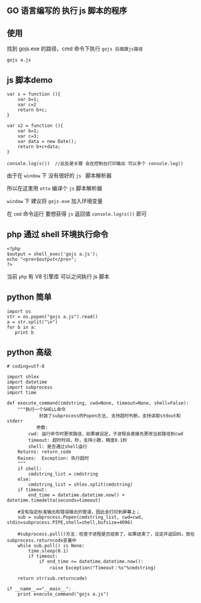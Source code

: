 ## GO 语言编写的 执行 js 脚本的程序



## 使用

找到 gojs.exe 的路径，cmd 命令下执行 `gojs 后面跟js路径`


```
gojs a.js
```

## js 脚本demo

```
var s = function (){
    var b=1;
    var c=2
    return b+c;
}

var s2 = function (){
    var b=1;
    var c=3;
    var data = new Date();
    return b+c+data;
}

console.log(s())  //此处是关键 会在控制台打印输出 可以多个 console.log()
```

由于在 `window` 下 没有很好的 `js ` 脚本解析器

所以在这里用 `otto` 编译个 `js` 脚本解析器

`window` 下 建议将 `gojs.exe` 加入环境变量

在 `cmd` 命令运行 要想获得 `js`  返回值  `console.log(s())` 即可


## php 通过 shell 环境执行命令

```
<?php
$output = shell_exec('gojs a.js');
echo "<pre>$output</pre>";
?>
```

当前 `php` 有 V8 引擎库 可以之间执行 js 脚本

## python 简单


```
import os
str = os.popen("gojs a.js").read()
a = str.split("\n")
for b in a:
   print b
```



## python 高级

```
# coding=utf-8

import shlex
import datetime
import subprocess
import time
 
def execute_command(cmdstring, cwd=None, timeout=None, shell=False):
    """执行一个SHELL命令
            封装了subprocess的Popen方法, 支持超时判断，支持读取stdout和stderr
           参数:
        cwd: 运行命令时更改路径，如果被设定，子进程会直接先更改当前路径到cwd
        timeout: 超时时间，秒，支持小数，精度0.1秒
        shell: 是否通过shell运行
    Returns: return_code
    Raises:  Exception: 执行超时
    """
    if shell:
        cmdstring_list = cmdstring
    else:
        cmdstring_list = shlex.split(cmdstring)
    if timeout:
        end_time = datetime.datetime.now() + datetime.timedelta(seconds=timeout)
    
    #没有指定标准输出和错误输出的管道，因此会打印到屏幕上；
    sub = subprocess.Popen(cmdstring_list, cwd=cwd, stdin=subprocess.PIPE,shell=shell,bufsize=4096)
    
    #subprocess.poll()方法：检查子进程是否结束了，如果结束了，设定并返回码，放在subprocess.returncode变量中 
    while sub.poll() is None:
        time.sleep(0.1)
        if timeout:
            if end_time <= datetime.datetime.now():
                raise Exception("Timeout：%s"%cmdstring)
            
    return str(sub.returncode)
 
if __name__=="__main__":
    print execute_command("gojs a.js")
```


